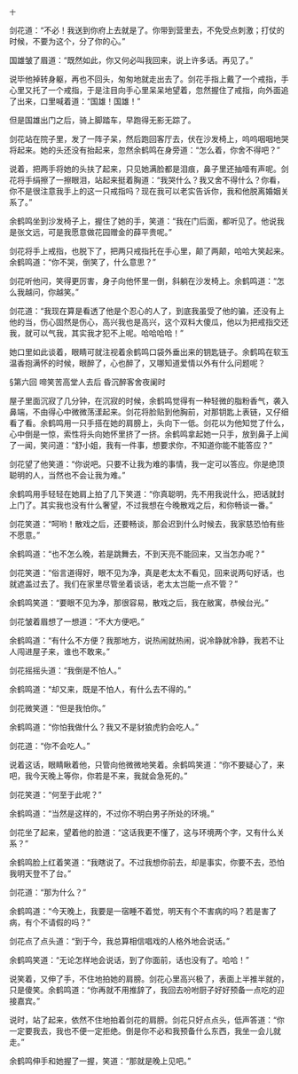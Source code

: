     十 

   剑花道：“不必！我送到你府上去就是了。你带到营里去，不免受点刺激；打仗的时候，不要为这个，分了你的心。”

   国雄皱了眉道：“既然如此，你又何必叫我回来，说上许多话。再见了。”

   说毕他掉转身躯，再也不回头，匆匆地就走出去了。剑花手指上戴了一个戒指，手心里又托了一个戒指，于是注目向手心里呆呆地望着，忽然握住了戒指，向外面追了出来，口里喊着道：“国雄！国雄！”

   但是国雄出门之后，骑上脚踏车，早跑得无影无踪了。

   剑花站在院子里，发了一阵子呆，然后跑回客厅去，伏在沙发椅上，呜呜咽咽地哭将起来。她的头还没有抬起来，忽然余鹤鸣在身旁道：“怎么着，你舍不得吧？”

   说着，把两手将她的头扶了起来，只见她满脸都是泪痕，鼻子里还抽噎有声呢。剑花将手绢擦了一擦眼泪，站起来挺着胸道：“我哭什么？我又舍不得什么？你看，你不是很注意我手上的这一只戒指吗？现在我可以老实告诉你，我和他脱离婚姻关系了。”

   余鹤鸣坐到沙发椅子上，握住了她的手，笑道：“我在门后面，都听见了。他说我是张文远，可是我愿意做花园赠金的薛平贵呢。”

   剑花将手上戒指，也脱下了，把两只戒指托在手心里，颠了两颠，哈哈大笑起来。余鹤鸣道：“你不哭，倒笑了，什么意思？”

   剑花听他问，笑得更厉害，身子向他怀里一倒，斜躺在沙发椅上。余鹤鸣道：“怎么我越问，你越笑。”

   剑花道：“我现在算是看透了他是个忍心的人了，到底我虽受了他的骗，还没有上他的当，伤心固然是伤心，高兴我也是高兴，这个双料大傻瓜，他以为把戒指交还我，就可以气我，其实我才犯不上呢。哈哈哈哈！”

   她口里如此谈着，眼睛可就注视着余鹤鸣口袋外垂出来的钥匙链子。余鹤鸣在软玉温香抱满怀的时候，眼醉了，心也醉了，又哪知道爱情以外有什么问题呢？

   §第六回 啼笑苦高堂人去后 昏沉醉客舍夜阑时

   屋子里面沉寂了几分钟，在沉寂的时候，余鹤鸣觉得有一种轻微的脂粉香气，袭入鼻端，不由得心中微微荡漾起来。剑花将脸贴到他胸前，对那钥匙上表链，又仔细看了看。余鹤鸣用一只手搭在她的肩膀上，头向下一低。剑花以为他知觉了什么，心中倒是一惊，索性将头向她怀里挤了一挤。余鹤鸣拿起她一只手，放到鼻子上闻了一闻，笑问道：“舒小姐，我有一件事，想要求你，不知道你能不能答应？”

   剑花望了他笑道：“你说吧。只要不让我为难的事情，我一定可以答应。你是绝顶聪明的人，当然也不会让我为难。”

   余鹤鸣用手轻轻在她肩上拍了几下笑道：“你真聪明，先不用我说什么，把话就封上门了。其实我也没有什么奢望，不过我想在今晚散戏之后，和你畅谈一番。”

   剑花笑道：“呵哟！散戏之后，还要畅谈，那会迟到什么时候去，我家慈恐怕有些不愿意。”

   余鹤鸣道：“也不怎么晚，若是跳舞去，不到天亮不能回来，又当怎办呢？”

   剑花笑道：“俗言道得好，眼不见为净，真是老太太不看见，回来说两句好话，也就遮盖过去了。我们在家里尽管坐着谈话，老太太岂能一点不管？”

   余鹤鸣笑道：“要眼不见为净，那很容易，散戏之后，我在敝寓，恭候台光。”

   剑花皱着眉想了一想道：“不大方便吧。”

   余鹤鸣道：“有什么不方便？我那地方，说热闹就热闹，说冷静就冷静，我若不让人闯进屋子来，谁也不敢来。”

   剑花摇摇头道：“我倒是不怕人。”

   余鹤鸣道：“却又来，既是不怕人，有什么去不得的。”

   剑花微笑道：“但是我怕你。”

   余鹤鸣道：“你怕我做什么？我又不是豺狼虎豹会吃人。”

   剑花道：“你不会吃人。”

   说着这话，眼睛瞅着他，只管向他微微地笑着。余鹤鸣笑道：“你不要疑心了，来吧，我今天晚上等你，你若是不来，我就会急死的。”

   剑花笑道：“何至于此呢？”

   余鹤鸣道：“当然是这样的，不过你不明白男子所处的环境。”

   剑花坐了起来，望着他的脸道：“这话我更不懂了，这与环境两个字，又有什么关系？”

   余鹤鸣脸上红着笑道：“我瞎说了。不过我想你前去，却是事实，你要不去，恐怕我明天登不了台。”

   剑花道：“那为什么？”

   余鹤鸣道：“今天晚上，我要是一宿睡不着觉，明天有个不害病的吗？若是害了病，有个不请假的吗？”

   剑花点了点头道：“到于今，我总算相信唱戏的人格外地会说话。”

   余鹤鸣笑道：“无论怎样地会说话，到了你面前，话也没有了。哈哈！”

   说笑着，又伸了手，不住地拍她的肩膀。剑花心里高兴极了，表面上半推半就的，只是傻笑。余鹤鸣道：“你再就不用推辞了，我回去吩咐厨子好好预备一点吃的迎接嘉宾。”

   说时，站了起来，依然不住地拍着剑花的肩膀。剑花只好点点头，低声答道：“你一定要我去，我也不便一定拒绝。倒是你不必和我预备什么东西，我坐一会儿就走。”

   余鹤鸣伸手和她握了一握，笑道：“那就是晚上见吧。”


